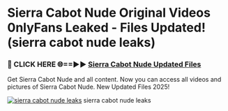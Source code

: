 # Sierra Cabot Nude Original Videos 0nlyFans Leaked - Files Updated! (sierra cabot nude leaks)

<h3>🔴 CLICK HERE 🌐==►► <a href="https://tinyurl.com/2p9ay9w9" rel="nofollow">Sierra Cabot Nude Updated Files</a></h3>

Get Sierra Cabot Nude and all content. Now you can access all videos and pictures of Sierra Cabot Nude. New Updated Files 2025!

[![sierra cabot nude leaks](https://i.imgur.com/KQgVmj3.gif)](https://tinyurl.com/2p9ay9w9)
sierra cabot nude leaks